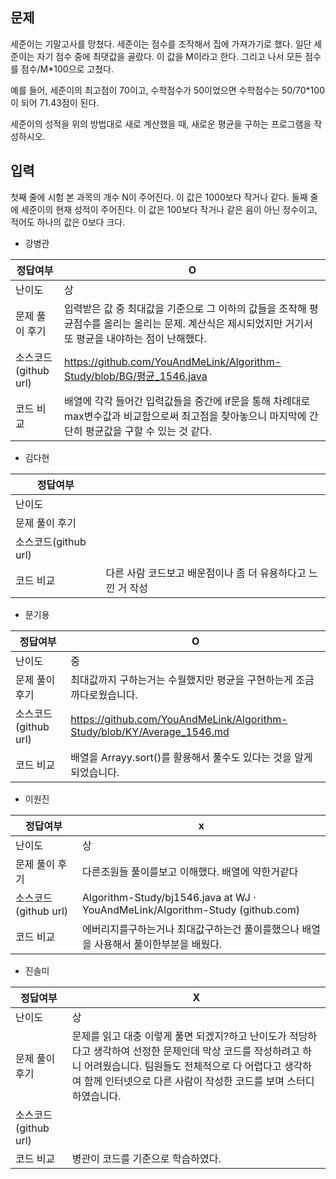 ## 문제

세준이는 기말고사를 망쳤다. 세준이는 점수를 조작해서 집에 가져가기로 했다. 일단 세준이는 자기 점수 중에 최댓값을 골랐다. 이 값을 M이라고 한다. 그리고 나서 모든 점수를 점수/M*100으로 고쳤다.

예를 들어, 세준이의 최고점이 70이고, 수학점수가 50이었으면 수학점수는 50/70*100이 되어 71.43점이 된다.

세준이의 성적을 위의 방법대로 새로 계산했을 때, 새로운 평균을 구하는 프로그램을 작성하시오.

## 입력

첫째 줄에 시험 본 과목의 개수 N이 주어진다. 이 값은 1000보다 작거나 같다. 둘째 줄에 세준이의 현재 성적이 주어진다. 이 값은 100보다 작거나 같은 음이 아닌 정수이고, 적어도 하나의 값은 0보다 크다.

- 강병관

| 정답여부 | O |
| --- | --- |
| 난이도 | 상 |
| 문제 풀이 후기 | 입력받은 값 중 최대값을 기준으로 그 이하의 값들을 조작해 평균점수를 올리는 올리는 문제. 계산식은 제시되었지만 거기서 또 평균을 내야하는 점이 난해했다.  |
| 소스코드(github url) | https://github.com/YouAndMeLink/Algorithm-Study/blob/BG/평균_1546.java  |
| 코드 비교 | 배열에 각각 들어간 입력값들을 중간에 if문을 통해 차례대로 max변수값과 비교함으로써 최고점을 찾아놓으니 마지막에 간단히 평균값을 구할 수 있는 것 같다. |
- 김다현

| 정답여부 |  |
| --- | --- |
| 난이도 |  |
| 문제 풀이 후기 |  |
| 소스코드(github url) |  |
| 코드 비교 | 다른 사람 코드보고 배운점이나 좀 더 유용하다고 느낀 거 작성 |
- 문기용

| 정답여부 | O |
| --- | --- |
| 난이도 | 중 |
| 문제 풀이 후기 | 최대값까지 구하는거는 수월했지만 평균을 구현하는게 조금 까다로웠습니다. |
| 소스코드(github url) | https://github.com/YouAndMeLink/Algorithm-Study/blob/KY/Average_1546.md |
| 코드 비교 | 배열을 Arrayy.sort()를 활용해서 풀수도 있다는 것을 알게되었습니다. |
- 이원진

| 정답여부 | x |
| --- | --- |
| 난이도 | 상 |
| 문제 풀이 후기 | 다른조원들 풀이를보고 이해했다. 배열에 약한거같다 |
| 소스코드(github url) | Algorithm-Study/bj1546.java at WJ · YouAndMeLink/Algorithm-Study (github.com) |
| 코드 비교 | 에버리지를구하는거나 최대값구하는건 풀이를했으나 배열을 사용해서 풀이한부분을 배웠다. |
- 진솔미

| 정답여부 | X |
| --- | --- |
| 난이도 | 상 |
| 문제 풀이 후기 | 문제를 읽고 대충 이렇게 풀면 되겠지?하고 난이도가 적당하다고 생각하여 선정한 문제인데 막상 코드를 작성하려고 하니 어려웠습니다. 팀원들도 전체적으로 다 어렵다고 생각하여 함께 인터넷으로 다른 사람이 작성한 코드를 보며 스터디하였습니다.  |
| 소스코드(github url) |  |
| 코드 비교 | 병관이 코드를 기준으로 학습하였다. |
